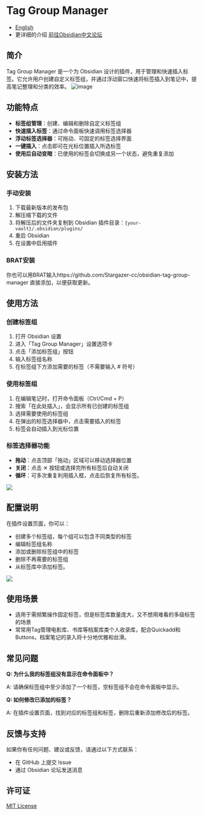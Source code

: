 # Tag Group Manager

- [English](https://github.com/Stargazer-cc/addtags/blob/main/README-EN.md)
- 更详细的介绍 [前往Obsidian中文论坛](https://forum-zh.obsidian.md/t/topic/47614)

## 简介

Tag Group Manager 是一个为 Obsidian 设计的插件，用于管理和快速插入标签。它允许用户创建自定义标签组，并通过浮动窗口快速将标签插入到笔记中，提高笔记整理和分类的效率。
![image](https://github.com/user-attachments/assets/0e1ab649-68c0-443e-b7a5-6f0ee23aa258)


## 功能特点

- **标签组管理**：创建、编辑和删除自定义标签组
- **快速插入标签**：通过命令面板快速调用标签选择器
- **浮动标签选择器**：可拖动、可固定的标签选择界面
- **一键插入**：点击即可在光标位置插入所选标签
- **使用后自动变暗**：已使用的标签会切换成另一个状态，避免重复添加

## 安装方法

### 手动安装

1. 下载最新版本的发布包
2. 解压缩下载的文件
3. 将解压后的文件夹复制到 Obsidian 插件目录：`{your-vault}/.obsidian/plugins/`
4. 重启 Obsidian
5. 在设置中启用插件

### BRAT安装

你也可以用BRAT输入https://github.com/Stargazer-cc/obsidian-tag-group-manager 直接添加，以便获取更新。

## 使用方法

### 创建标签组

1. 打开 Obsidian 设置
2. 进入「Tag Group Manager」设置选项卡
3. 点击「添加标签组」按钮
4. 输入标签组名称
5. 在标签组下方添加需要的标签（不需要输入 # 符号）

### 使用标签组

1. 在编辑笔记时，打开命令面板（Ctrl/Cmd + P）
2. 搜索「在此处插入」，会显示所有已创建的标签组
3. 选择需要使用的标签组
4. 在弹出的标签选择器中，点击需要插入的标签
5. 标签会自动插入到光标位置

### 标签选择器功能

- **拖动**：点击顶部「拖动」区域可以移动选择器位置
- **关闭**：点击 ✕ 按钮或选择完所有标签后自动关闭
- **循环**：可多次重复利用插入框，点击后恢复所有标签。

![](https://github.com/Stargazer-cc/obsidian-tag-group-manager/blob/main/3.gif)

## 配置说明

在插件设置页面，你可以：

- 创建多个标签组，每个组可以包含不同类型的标签
- 编辑标签组名称
- 添加或删除标签组中的标签
- 删除不再需要的标签组
- 从标签库中添加标签。

![](https://github.com/Stargazer-cc/obsidian-tag-group-manager/blob/main/4.png)

## 使用场景

- 适用于需频繁操作固定标签，但是标签库数量庞大，又不想用难看的多级标签的场景
- 常常用Tag管理电影库、书库等档案库类个人收录库，配合Quickadd和Buttons，档案笔记的录入将十分地优雅和丝滑。
  
## 常见问题

**Q: 为什么我的标签组没有显示在命令面板中？**

A: 请确保标签组中至少添加了一个标签，空标签组不会在命令面板中显示。

**Q: 如何修改已添加的标签？**

A: 在插件设置页面，找到对应的标签组和标签，删除后重新添加修改后的标签。

## 反馈与支持

如果你有任何问题、建议或反馈，请通过以下方式联系：

- 在 GitHub 上提交 Issue
- 通过 Obsidian 论坛发送消息

## 许可证

[MIT License](LICENSE)
